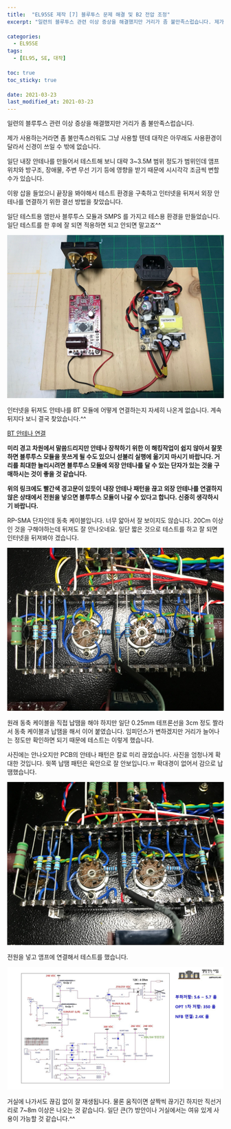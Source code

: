 ```yaml
---
title:  "EL95SE 제작 [7] 블루투스 문제 해결 및 B2 전압 조정"
excerpt: "일련의 블루투스 관련 이상 증상을 해결했지만 거리가 좀 불만족스럽습니다. 제가 사용하는거라면 좀 불만족스러워도 그냥 사용할 텐데 대작은 아무래도 사용환경이 달라서 신경이 쓰일 수 밖에 없습니다."

categories:
  - EL95SE
tags:
  - [EL95, SE, 대작]

toc: true
toc_sticky: true
 
date: 2021-03-23
last_modified_at: 2021-03-23
---
```

일련의 블루투스 관련 이상 증상을 해결했지만 거리가 좀 불만족스럽습니다. 

제가 사용하는거라면 좀 불만족스러워도 그냥 사용할 텐데 대작은 아무래도 사용환경이 달라서 신경이 쓰일 수 밖에 없습니다.

일단 내장 안테나를 만들어서 테스트해 보니 대략 3~3.5M 범위 정도가 범위인데 앰프 위치와 방구조, 장애물, 주변 무선 기기 등에 영향을 받기 때문에 시시각각 조금씩 변할 수가 있습니다.

이왕 삽을 들었으니 끝장을 봐야해서 테스트 환경을 구축하고 인터넷을 뒤져서 외장 안테나를 연결하기 위한 결선 방법을 찾았습니다.

일단 테스트용 앰만사 블루투스 모듈과 SMPS 를 가지고 테스용 환경을 만들었습니다. 일단 테스트를 한 후에 잘 되면 적용하면 되고 안되면 말고죠^^

![EL95SE PRJ1 80](/assets/images/EL95SE_PRJ1_80.jpg)

인터넷을 뒤져도 안테나를 BT 모듈에 어떻게 연결하는지 자세히 나온게 없습니다. 계속 뒤지다 보니 결국 찾았습니다.^^​

[BT 안테나 연결](https://nerdiy.de/en/tda7492-csr8635-externe-antenne-mod-zur-empfangsverbesserung/)

**미리 경고 차원에서 말씀드리지만 안테나 장착하기 위한 이 해킹작업이 쉽지 않아서 잘못하면 블루투스 모듈을 못쓰게 될 수도 있으니 섣불리 실행에 옮기지 마시기 바랍니다. 거리를 최대한 늘리시려면 블루투스 모듈에 외장 안테나를 달 수 있는 단자가 있는 것을 구매하시는 것이 좋을 것 같습니다.**

**위의 링크에도 빨간색 경고문이 있듯이 내장 안테나 패턴을 끊고 외장 안테나를 연결하지 않은 상태에서 전원을 넣으면 블루투스 모듈이 나갈 수 있다고 합니다. 신중히 생각하시기 바랍니다.**

RP-SMA 단자인데 동축 케이블입니다. 너무 얇아서 잘 보이지도 않습니다. 20Cm 이상인 것을 구해야하는데 뒤져도 잘 안나오네요. 일단 짧은 것으로 테스트를 하고 잘 되면 인터넷을 뒤져봐야 겠습니다.

![EL95SE PRJ1 81](/assets/images/EL95SE_PRJ1_81.jpg)

원래 동축 케이블을 직접 납땜을 해야 하지만 일단 0.25mm 테프론선을 3cm 정도 짤라서 동축 케이블과 납땜을 해서 이어 붙였습니다. 임피던스가 변하겠지만 거리가 늘어나는 정도만 확인하면 되기 때문에 테스트는 이렇게 했습니다. 

사진에는 안나오지만 PCB의 안테나 패턴은 칼로 미리 끊었습니다. 사진을 엄청나게 확대한 것입니다. 윗쪽 납땜 패턴은 육안으로 잘 안보입니다.ㅠ 확대경이 없어서 감으로 납땜했습니다.

![EL95SE PRJ1 82](/assets/images/EL95SE_PRJ1_82.jpg)

전원을 넣고 앰프에 연결해서 테스트를 했습니다.

![EL95SE PRJ1 83](/assets/images/EL95SE_PRJ1_83.jpg)

거실에 나가서도 끊김 없이 잘 재생됩니다. 물론 움직이면 살짝씩 끊기긴 하지만 직선거리로 7~8m 이상은 나오는 것 같습니다. 일단 큰(?) 방안이나 거실에서는 여유 있게 사용이 가능할 것 같습니다.^^ 